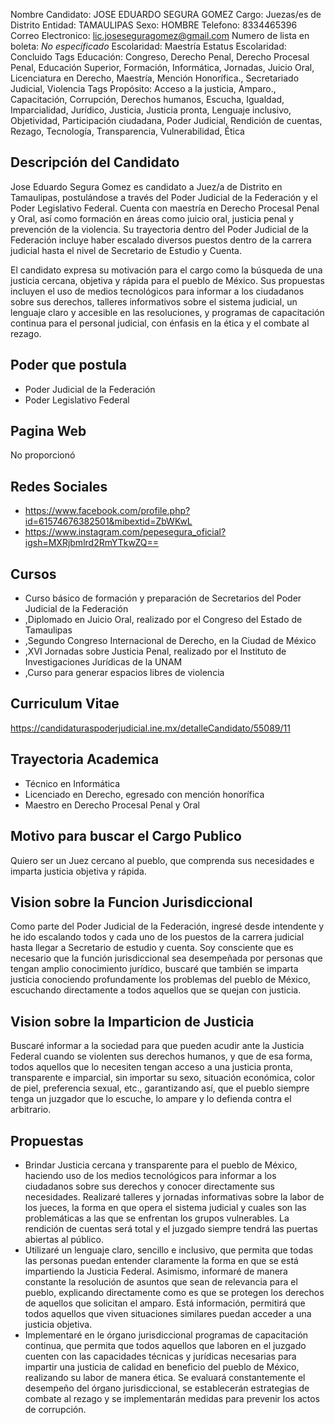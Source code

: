 Nombre Candidato: JOSE EDUARDO SEGURA GOMEZ
Cargo: Juezas/es de Distrito
Entidad: TAMAULIPAS
Sexo: HOMBRE
Telefono: 8334465396
Correo Electronico: lic.joseseguragomez@gmail.com
Numero de lista en boleta: *No especificado*
Escolaridad: Maestría
Estatus Escolaridad: Concluido
Tags Educación: Congreso, Derecho Penal, Derecho Procesal Penal, Educación Superior, Formación, Informática, Jornadas, Juicio Oral, Licenciatura en Derecho, Maestría, Mención Honorífica., Secretariado Judicial, Violencia
Tags Propósito: Acceso a la justicia, Amparo., Capacitación, Corrupción, Derechos humanos, Escucha, Igualdad, Imparcialidad, Jurídico, Justicia, Justicia pronta, Lenguaje inclusivo, Objetividad, Participación ciudadana, Poder Judicial, Rendición de cuentas, Rezago, Tecnología, Transparencia, Vulnerabilidad, Ética


## Descripción del Candidato 

Jose Eduardo Segura Gomez es candidato a Juez/a de Distrito en Tamaulipas, postulándose a través del Poder Judicial de la Federación y el Poder Legislativo Federal. Cuenta con maestría en Derecho Procesal Penal y Oral, así como formación en áreas como juicio oral, justicia penal y prevención de la violencia. Su trayectoria dentro del Poder Judicial de la Federación incluye haber escalado diversos puestos dentro de la carrera judicial hasta el nivel de Secretario de Estudio y Cuenta.

El candidato expresa su motivación para el cargo como la búsqueda de una justicia cercana, objetiva y rápida para el pueblo de México. Sus propuestas incluyen el uso de medios tecnológicos para informar a los ciudadanos sobre sus derechos, talleres informativos sobre el sistema judicial, un lenguaje claro y accesible en las resoluciones, y programas de capacitación continua para el personal judicial, con énfasis en la ética y el combate al rezago.


## Poder que postula

- Poder Judicial de la Federación
- Poder Legislativo Federal


## Pagina Web

No proporcionó


## Redes Sociales

- https://www.facebook.com/profile.php?id=61574676382501&mibextid=ZbWKwL
- https://www.instagram.com/pepesegura_oficial?igsh=MXRjbmlrd2RmYTkwZQ==


## Cursos

- Curso básico de formación y preparación de Secretarios del Poder Judicial de la Federación
- ,Diplomado en Juicio Oral, realizado por el Congreso del Estado de Tamaulipas
- ,Segundo Congreso Internacional de Derecho, en la Ciudad de México
- ,XVI Jornadas sobre Justicia Penal, realizado por el Instituto de Investigaciones Jurídicas de la UNAM
- ,Curso para generar espacios libres de violencia


## Curriculum Vitae

https://candidaturaspoderjudicial.ine.mx/detalleCandidato/55089/11


## Trayectoria Academica

- Técnico en Informática
- Licenciado en Derecho, egresado con mención honorífica
- Maestro en Derecho Procesal Penal y Oral


## Motivo para buscar el Cargo Publico

Quiero ser un Juez cercano al pueblo, que comprenda sus necesidades e imparta justicia objetiva y rápida.


## Vision sobre la Funcion Jurisdiccional

Como parte del Poder Judicial de la Federación, ingresé desde intendente y he ido escalando todos y cada uno de los puestos de la carrera judicial hasta llegar a Secretario de estudio y cuenta. Soy consciente que es necesario que la función jurisdiccional sea desempeñada por personas que tengan amplio conocimiento jurídico, buscaré que también se imparta justicia conociendo profundamente los problemas del pueblo de México, escuchando directamente a todos aquellos que se quejan con justicia.


## Vision sobre la Imparticion de Justicia

Buscaré informar a la sociedad para que pueden acudir ante la Justicia Federal cuando se violenten sus derechos humanos, y que de esa forma, todos aquellos que lo necesiten tengan acceso a una justicia pronta, transparente e imparcial, sin importar su sexo, situación económica, color de piel, preferencia sexual, etc., garantizando así, que el pueblo siempre tenga un juzgador que lo escuche, lo ampare y lo defienda contra el arbitrario.


## Propuestas

- Brindar Justicia cercana y transparente para el pueblo de México, haciendo uso de los medios tecnológicos para informar a los ciudadanos sobre sus derechos y conocer directamente sus necesidades. Realizaré talleres y jornadas informativas sobre la labor de los jueces, la forma en que opera el sistema judicial y cuales son las problemáticas a las que se enfrentan los grupos vulnerables. La rendición de cuentas será total y el juzgado siempre tendrá las puertas abiertas al público.
- Utilizaré un lenguaje claro, sencillo e inclusivo, que permita que todas las personas puedan entender claramente la forma en que se está impartiendo la Justicia Federal. Asimismo, informaré de manera constante la resolución de asuntos que sean de relevancia para el pueblo, explicando directamente como es que se protegen los derechos de aquellos que solicitan el amparo. Está información, permitirá que todos aquellos que viven situaciones similares puedan acceder a una justicia objetiva.
- Implementaré en le órgano jurisdiccional programas de capacitación continua, que permita que todos aquellos que laboren en el juzgado cuenten con las capacidades técnicas y jurídicas necesarias para impartir una justicia de calidad en beneficio del pueblo de México, realizando su labor de manera ética. Se evaluará constantemente el desempeño del órgano jurisdiccional, se establecerán estrategias de combate al rezago y se implementarán medidas para prevenir los actos de corrupción.

